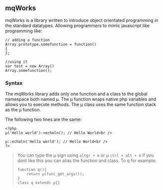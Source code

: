 ## mqWorks
mqWorks is a library written to introduce object orientated programming in the standard datatypes. Allowing programmers to mimic javascript like programming like:

	// adding a function
	Array.prototype.somefunction = function()
	{
	};
	
	//using it
	var test = new Array()
	Array.somefunction();

### Syntax
The mqWorks library adds only one function and a class to the global namespace both named µ. The µ function wraps native php variables and allows you to execute methods. The µ class uses the same function stack as the µ function. 

The following two lines are the same: 

	<?php
	µ('Hello world')->echoln(); // Hello World<br />
	
	µ::echoln('Hello world'); // Hello World<br />
	?>
	
> You can type the µ sign using `altgr + m` or µ `ctrl + alt + m` if you dont like this you can alias the function and class. To q for example:
> 
>     function q(){
>         return µ(func_get_args());
>     }
>     class q extends µ{}